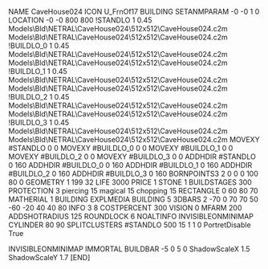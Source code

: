 NAME CaveHouse024
ICON U_FrnOf17
BUILDING
SETANMPARAM -0 -0 1 0
LOCATION -0 -0 800 800
!STANDLO      1 0.45 Models\Bld\NETRAL\CaveHouse024\512x512\CaveHouse024.c2m Models\Bld\NETRAL\CaveHouse024\512x512\CaveHouse024.c2m 
!BUILDLO_0    1 0.45 Models\Bld\NETRAL\CaveHouse024\512x512\CaveHouse024.c2m Models\Bld\NETRAL\CaveHouse024\512x512\CaveHouse024.c2m 
!BUILDLO_1    1 0.45 Models\Bld\NETRAL\CaveHouse024\512x512\CaveHouse024.c2m Models\Bld\NETRAL\CaveHouse024\512x512\CaveHouse024.c2m 
!BUILDLO_2    1 0.45 Models\Bld\NETRAL\CaveHouse024\512x512\CaveHouse024.c2m Models\Bld\NETRAL\CaveHouse024\512x512\CaveHouse024.c2m 
!BUILDLO_3    1 0.45 Models\Bld\NETRAL\CaveHouse024\512x512\CaveHouse024.c2m Models\Bld\NETRAL\CaveHouse024\512x512\CaveHouse024.c2m 
MOVEXY #STANDLO   0 0
MOVEXY #BUILDLO_0 0 0
MOVEXY #BUILDLO_1 0 0
MOVEXY #BUILDLO_2 0 0
MOVEXY #BUILDLO_3 0 0
ADDHDIR #STANDLO 0 160
ADDHDIR #BUILDLO_0 0 160
ADDHDIR #BUILDLO_1 0 160
ADDHDIR #BUILDLO_2 0 160
ADDHDIR #BUILDLO_3 0 160
BORNPOINTS3 2 0 0 0 100 80 0
GEOMETRY 1 199 32
LIFE     3000
PRICE 1 STONE 1
BUILDSTAGES 300
PROTECTION 3 piercing 15 magical 15 chopping 15
RECTANGLE    0 60 80 70
MATHERIAL 1 BUILDING
EXPLMEDIA BUILDING 5
3DBARS 2 -70 0 70 70 50 -60 -20 40 40 80
INFO 3 8
COSTPERCENT 300
VISION 0
MFARM 200
ADDSHOTRADIUS 125
ROUNDLOCK 6
NOALTINFO
INVISIBLEONMINIMAP
CYLINDER 80 90
SPLITCLUSTERS #STANDLO 500 15 1 1 0
PortretDisable True

INVISIBLEONMINIMAP
IMMORTAL
BUILDBAR -5 0 5 0
ShadowScaleX 1.5
ShadowScaleY 1.7
[END]
